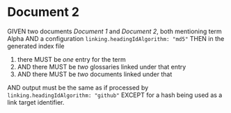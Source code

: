 # Document 2

GIVEN two documents *Document 1* and *Document 2*, both mentioning term Alpha
AND a configuration `linking.headingIdAlgorithm: "md5"`
THEN in the generated index file

1. there MUST be *one* entry for the term
1. AND there MUST be *two* glossaries linked under that entry
1. AND there MUST be *two* documents linked under that

AND output must be the same as if processed by `linking.headingIdAlgorithm: "github"`
EXCEPT for a hash being used as a link target identifier.
